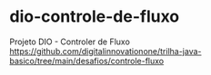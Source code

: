 # dio-controle-de-fluxo
Projeto DIO - Controler de Fluxo https://github.com/digitalinnovationone/trilha-java-basico/tree/main/desafios/controle-fluxo
